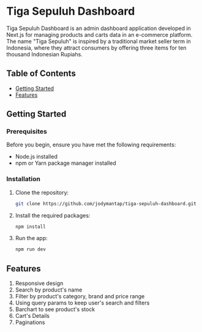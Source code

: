 # Tiga Sepuluh Dashboard

Tiga Sepuluh Dashboard is an admin dashboard application developed in Next.js for managing products and carts data in an e-commerce platform. The name "Tiga Sepuluh" is inspired by a traditional market seller term in Indonesia, where they attract consumers by offering three items for ten thousand Indonesian Rupiahs.

## Table of Contents

- [Getting Started](#getting-started)
- [Features](#features)
## Getting Started

### Prerequisites

Before you begin, ensure you have met the following requirements:

- Node.js installed
- npm or Yarn package manager installed

### Installation

1. Clone the repository:

   ```bash
   git clone https://github.com/jodymantap/tiga-sepuluh-dashboard.git

2. Install the required packages:
   ```bash
   npm install

3. Run the app:
   ```bash
   npm run dev

## Features
1. Responsive design
2. Search by product's name
3. Filter by product's category, brand and price range
4. Using query params to keep user's search and filters
5. Barchart to see product's stock
6. Cart's Details
7. Paginations


